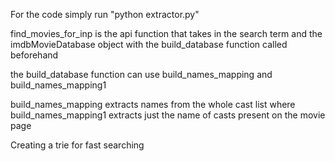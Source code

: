 For the code simply run "python extractor.py"

find_movies_for_inp is the api function that takes in the search term and the imdbMovieDatabase object with the build_database function called beforehand

the build_database function can use build_names_mapping and build_names_mapping1

build_names_mapping extracts names from the whole cast list where build_names_mapping1 extracts just the name of casts present on the movie page

Creating a trie for fast searching